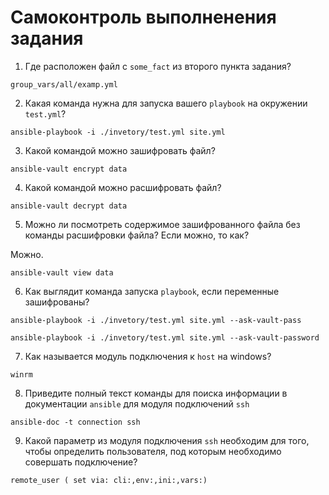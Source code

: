 # Самоконтроль выполненения задания

1. Где расположен файл с `some_fact` из второго пункта задания?
```
group_vars/all/examp.yml
```
2. Какая команда нужна для запуска вашего `playbook` на окружении `test.yml`?
```
ansible-playbook -i ./invetory/test.yml site.yml
```
3. Какой командой можно зашифровать файл?
```
ansible-vault encrypt data
```
4. Какой командой можно расшифровать файл?
```
ansible-vault decrypt data
```
5. Можно ли посмотреть содержимое зашифрованного файла без команды расшифровки файла? Если можно, то как?

Можно.
```
ansible-vault view data
```
6. Как выглядит команда запуска `playbook`, если переменные зашифрованы?
```
ansible-playbook -i ./invetory/test.yml site.yml --ask-vault-pass
```
```
ansible-playbook -i ./invetory/test.yml site.yml --ask-vault-password
```
7. Как называется модуль подключения к `host` на windows?
```
winrm
```
8. Приведите полный текст команды для поиска информации в документации `ansible` для модуля подключений `ssh`
```
ansible-doc -t connection ssh
```
9. Какой параметр из модуля подключения `ssh` необходим для того, чтобы определить пользователя, под которым необходимо совершать подключение?
```
remote_user ( set via: cli:,env:,ini:,vars:)
```

